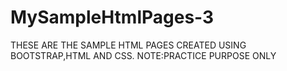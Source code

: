 # MySampleHtmlPages-3
THESE ARE THE SAMPLE HTML PAGES CREATED USING BOOTSTRAP,HTML AND CSS.
NOTE:PRACTICE PURPOSE ONLY
